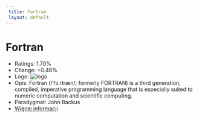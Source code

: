 ```yaml
--- 
 title: Fortran 
 layout: default 
--- 
```

# Fortran
- Ratings: 1.70%
- Change: +0.48%
- Logo: ![logo](https://www.tiobe.com/wp-content/themes/tiobe/tiobe-index/images/Fortran.png)
- Opis: Fortran (/ˈfɔːrtræn/; formerly FORTRAN) is a third generation, compiled, imperative programming language that is especially suited to numeric computation and scientific computing.
- Paradygmat: John Backus
- [Więcej informacji](https://en.wikipedia.org/wiki/Fortran)
